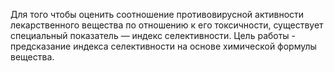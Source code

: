 Для того чтобы оценить соотношение противовирусной активности лекарственного вещества по отношению к его токсичности, существует специальный показатель — индекс селективности. Цель работы - предсказание индекса селективности на основе химической формулы вещества.

